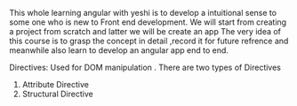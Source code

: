 This whole learning angular with yeshi is to develop a intuitional sense to some one who is new to Front end development.
We will start from creating a project from scratch and latter we will be create an app
The very idea of this course is to grasp the concept in detail ,record it for future refrence and meanwhile also learn to develop an angular app end to end.


Directives:
Used for DOM manipulation .
There are two types of Directives
1) Attribute Directive
2) Structural Directive
